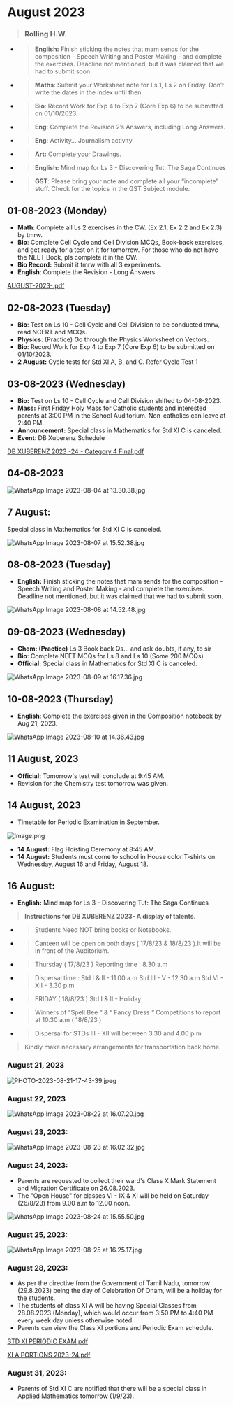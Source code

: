 # August 2023

> ### Rolling H.W.

* > **English:** Finish sticking the notes that mam sends for the composition - Speech Writing and Poster Making - and complete the exercises. Deadline not mentioned, but it was claimed that we had to submit soon.
* > **Maths**: Submit your Worksheet note for Ls 1, Ls 2 on Friday. Don’t write the dates in the index until then.
* > **Bio**: Record Work for Exp 4 to Exp 7 (Core Exp 6) to be submitted on 01/10/2023.
* > **Eng**: Complete the Revision 2’s Answers, including Long Answers.
* > **Eng**: Activity… Journalism activity.
* > **Art:** Complete your Drawings.
* > **English:** Mind map for Ls 3 - Discovering Tut: The Saga Continues
* > **GST**: Please bring your note and complete all your “incomplete” stuff. Check for the topics in the GST Subject module.

## 01-08-2023 (Monday)

* **Math**: Complete all Ls 2 exercises in the CW. (Ex 2.1, Ex 2.2 and Ex 2.3) by tmrw.
* **Bio**: Complete Cell Cycle and Cell Division MCQs, Book-back exercises, and get ready for a test on it for tomorrow. For those who do not have the NEET Book, pls complete it in the CW.
* **Bio Record:** Submit it tmrw with all 3 experiments.
* **English**: Complete the Revision - Long Answers

[AUGUST-2023-.pdf](https://res.craft.do/user/full/34ae8ebc-d508-7305-20e2-17e06364862c/doc/3491F8B8-527B-4029-A8C5-FBF1AF7CCE2D/21634ae4-5c9f-c4a7-05c2-8523a5e00f4f)

## 02-08-2023 (Tuesday)

* **Bio**: Test on Ls 10 - Cell Cycle and Cell Division to be conducted tmrw, read NCERT and MCQs.
* **Physics**: (Practice) Go through the Physics Worksheet on Vectors.
* **Bio**: Record Work for Exp 4 to Exp 7 (Core Exp 6) to be submitted on 01/10/2023.
* **2 August:** Cycle tests for Std XI A, B, and C. Refer Cycle Test 1

## 03-08-2023 (Wednesday)

* **Bio:** Test on Ls 10 - Cell Cycle and Cell Division shifted to 04-08-2023.
* **Mass:** First Friday Holy Mass for Catholic students and interested parents at 3:00 PM in the School Auditorium. Non-catholics can leave at 2:40 PM.
* **Announcement:** Special class in Mathematics for Std XI C is canceled.
* **Event**: DB Xuberenz Schedule

[DB XUBERENZ 2023 -24 - Category 4 Final.pdf](https://res.craft.do/user/full/34ae8ebc-d508-7305-20e2-17e06364862c/doc/3491F8B8-527B-4029-A8C5-FBF1AF7CCE2D/491A9576-9537-4F04-AABD-00613789FEBD\_2/2jm4cUdaGwe3gbyML3DY5HnNyIWoI6VRxvrFNoMhymAz/DB%20XUBERENZ%202023%20-24%20-%20Category%204%20Final.pdf)

## 04-08-2023

![WhatsApp Image 2023-08-04 at 13.30.38.jpg](https://res.craft.do/user/full/34ae8ebc-d508-7305-20e2-17e06364862c/doc/3491F8B8-527B-4029-A8C5-FBF1AF7CCE2D/44373e81-24ae-512c-afef-830e59808d14)

## **7 August:**

Special class in Mathematics for Std XI C is canceled.

![WhatsApp Image 2023-08-07 at 15.52.38.jpg](https://res.craft.do/user/full/34ae8ebc-d508-7305-20e2-17e06364862c/doc/3491F8B8-527B-4029-A8C5-FBF1AF7CCE2D/97a6d906-95fd-6ef7-ebbf-82ec51d82e1e)

## 08-08-2023 (Tuesday)

* **English:** Finish sticking the notes that mam sends for the composition - Speech Writing and Poster Making - and complete the exercises. Deadline not mentioned, but it was claimed that we had to submit soon.

![WhatsApp Image 2023-08-08 at 14.52.48.jpg](https://res.craft.do/user/full/34ae8ebc-d508-7305-20e2-17e06364862c/doc/3491F8B8-527B-4029-A8C5-FBF1AF7CCE2D/9d47e2b8-c59c-9cf3-fd57-55992efd37d5)

## 09-08-2023 (Wednesday)

* **Chem: (Practice)** Ls 3 Book back Qs… and ask doubts, if any, to sir
* **Bio**: Complete NEET MCQs for Ls 8 and Ls 10 (Some 200 MCQs)
* **Official:** Special class in Mathematics for Std XI C is canceled.

![WhatsApp Image 2023-08-09 at 16.17.36.jpg](https://res.craft.do/user/full/34ae8ebc-d508-7305-20e2-17e06364862c/doc/3491F8B8-527B-4029-A8C5-FBF1AF7CCE2D/8eb77758-ce3a-1b4b-a3f2-8410f8eb756e)

## 10-08-2023 (Thursday)

* **English**: Complete the exercises given in the Composition notebook by Aug 21, 2023.

![WhatsApp Image 2023-08-10 at 14.36.43.jpg](https://res.craft.do/user/full/34ae8ebc-d508-7305-20e2-17e06364862c/doc/3491F8B8-527B-4029-A8C5-FBF1AF7CCE2D/643e1dee-49ab-dcac-dbc7-900b902df64b)

## **11 August, 2023**

* **Official:** Tomorrow's test will conclude at 9:45 AM.
* Revision for the Chemistry test tomorrow was given.

## **14 August, 2023**

* Timetable for Periodic Examination in September.

![Image.png](https://res.craft.do/user/full/34ae8ebc-d508-7305-20e2-17e06364862c/doc/3491F8B8-527B-4029-A8C5-FBF1AF7CCE2D/3ED53DA2-5D66-4558-8C42-B704D529A050\_2/mBedcYFRqkAMCV0PsO2pKsiQ6J1Hqgx8aKzZlor4pwUz/Image.png)

* **14 August:** Flag Hoisting Ceremony at 8:45 AM.
* **14 August:** Students must come to school in House color T-shirts on Wednesday, August 16 and Friday, August 18.

## **16 August:**

* **English:** Mind map for Ls 3 - Discovering Tut: The Saga Continues

> **Instructions for DB XUBERENZ 2023- A display of talents.**

* > Students Need NOT bring books or Notebooks.
* > Canteen will be open on both days ( 17/8/23 & 18/8/23 ).It will be in front of the Auditorium.
* > Thursday ( 17/8/23 ) Reporting time : 8.30 a.m
* > Dispersal time : Std I & II - 11.00 a.m Std III - V - 12.30 a.m Std VI - XII - 3.30 p.m
* > FRIDAY ( 18/8/23 ) Std I & II - Holiday
* > Winners of “Spell Bee “ & “ Fancy Dress “ Competitions to report at 10.30 a.m ( 18/8/23 )
* > Dispersal for STDs III - XII will between 3.30 and 4.00 p.m

> Kindly make necessary arrangements for transportation back home.

### **August 21, 2023**

![PHOTO-2023-08-21-17-43-39.jpeg](https://res.craft.do/user/full/34ae8ebc-d508-7305-20e2-17e06364862c/doc/3491F8B8-527B-4029-A8C5-FBF1AF7CCE2D/333a7576-6fe7-bd17-11ea-d5d5553d2c3b/owIYfjvOw5hAywEoMnIB33kvVRTQnkTQM0UJ0vFgBCMz/PHOTO-2023-08-21-17-43-39.jpeg)

### **August 22, 2023**

![WhatsApp Image 2023-08-22 at 16.07.20.jpg](https://res.craft.do/user/full/34ae8ebc-d508-7305-20e2-17e06364862c/doc/3491F8B8-527B-4029-A8C5-FBF1AF7CCE2D/ca66b85b-1e54-26d4-3808-01f1aa41a8a3)

### **August 23, 2023:**

![WhatsApp Image 2023-08-23 at 16.02.32.jpg](https://res.craft.do/user/full/34ae8ebc-d508-7305-20e2-17e06364862c/doc/3491F8B8-527B-4029-A8C5-FBF1AF7CCE2D/79e8f639-5f37-4da5-6313-d620361c826c)

### **August 24, 2023:**

* Parents are requested to collect their ward's Class X Mark Statement and Migration Certificate on 26.08.2023.
* The "Open House" for classes VI - IX & XI will be held on Saturday (26/8/23) from 9.00 a.m to 12.00 noon.

![WhatsApp Image 2023-08-24 at 15.55.50.jpg](https://res.craft.do/user/full/34ae8ebc-d508-7305-20e2-17e06364862c/doc/3491F8B8-527B-4029-A8C5-FBF1AF7CCE2D/ad564db2-1ba7-ecf7-6b60-af7fc5922702)

### **August 25, 2023:**

![WhatsApp Image 2023-08-25 at 16.25.17.jpg](https://res.craft.do/user/full/34ae8ebc-d508-7305-20e2-17e06364862c/doc/3491F8B8-527B-4029-A8C5-FBF1AF7CCE2D/8d934602-1f61-ec2f-ae1a-50c853de2f49)

### **August 28, 2023:**

* As per the directive from the Government of Tamil Nadu, tomorrow (29.8.2023) being the day of Celebration Of Onam, will be a holiday for the students.
* The students of class XI A will be having Special Classes from 28.08.2023 (Monday), which would occur from 3:50 PM to 4:40 PM every week day unless otherwise noted.
* Parents can view the Class XI portions and Periodic Exam schedule.

[STD XI PERIODIC EXAM.pdf](https://res.craft.do/user/full/34ae8ebc-d508-7305-20e2-17e06364862c/doc/3491F8B8-527B-4029-A8C5-FBF1AF7CCE2D/fb980cee-a1f1-4e9d-9104-cbc049e02898)

[XI A PORTIONS 2023-24.pdf](https://res.craft.do/user/full/34ae8ebc-d508-7305-20e2-17e06364862c/doc/3491F8B8-527B-4029-A8C5-FBF1AF7CCE2D/8f949ad1-9732-4bfc-b26f-37e1dcbc53d4)

### **August 31, 2023:**

* Parents of Std XI C are notified that there will be a special class in Applied Mathematics tomorrow (1/9/23).
